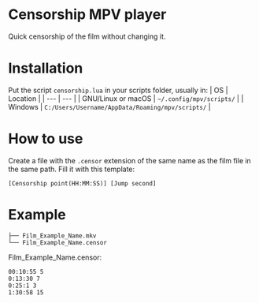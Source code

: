 # Censorship MPV player
Quick censorship of the film without changing it.

# Installation
Put the script `censorship.lua` in your scripts folder, usually in:
| OS | Location |
| --- | --- |
| GNU/Linux or macOS | `~/.config/mpv/scripts/` |
| Windows | `C:/Users/Username/AppData/Roaming/mpv/scripts/` |

# How to use
Create a file with the `.censor` extension of the same name as the film file in the same path. Fill it with this template:
``` 
[Censorship point(HH:MM:SS)] [Jump second]
``` 

# Example
``` 
├── Film_Example_Name.mkv
└── Film_Example_Name.censor
``` 

Film_Example_Name.censor:
``` 
00:10:55 5
0:13:30 7
0:25:1 3
1:30:58 15
``` 